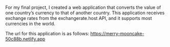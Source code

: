 For my final project, I created a web application that converts the value of one country’s currency to that of another country.  This application receives exchange rates from the exchangerate.host API, and it supports most currencies in the world.

The url for this application is as follows:
https://merry-mooncake-50c88b.netlify.app

